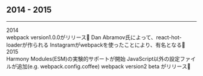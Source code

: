 <!-- sectionTitle: History: 2014 - 2015 -->

## 2014 - 2015

---

<!-- note
Instagramでは、もともと、forkしたreuqireJSを使っていましたが、Code Splittingのためにwebpackを使用しました。

-->

<div class="history-container">
  <div class="list-with-title">
    <div class="list-with-title-title">2014</div>
    <div class="list-with-title-body">
      <span>webpack version1.0.0がリリース🎉</span>
      <span>Dan Abramov氏によって、react-hot-loaderが作られる</span>
      <span>Instagramがwebpackを使ったことにより、有名となる🚀</span>
    </div>
  </div>
  <div class="list-with-title">
    <div class="list-with-title-title">2015</div>
    <div class="list-with-title-body">
      <span>Harmony Modules(ESM)の実験的サポートが開始</span>
      <span>JavaScript以外の設定ファイルが追加(e.g. webpack.config.coffee)</span>
      <span>webpack version2 beta がリリース🎉</span>
    </div>
  </div>
</div>
